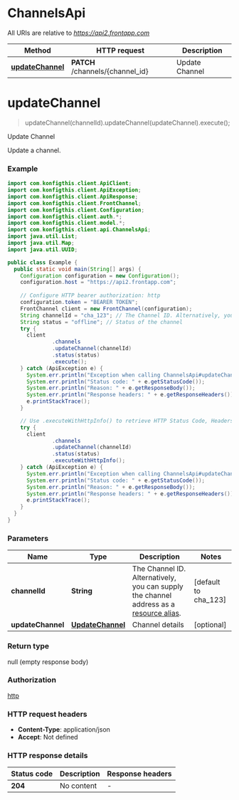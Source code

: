 # ChannelsApi

All URIs are relative to *https://api2.frontapp.com*

| Method | HTTP request | Description |
|------------- | ------------- | -------------|
| [**updateChannel**](ChannelsApi.md#updateChannel) | **PATCH** /channels/{channel_id} | Update Channel |


<a name="updateChannel"></a>
# **updateChannel**
> updateChannel(channelId).updateChannel(updateChannel).execute();

Update Channel

Update a channel.

### Example
```java
import com.konfigthis.client.ApiClient;
import com.konfigthis.client.ApiException;
import com.konfigthis.client.ApiResponse;
import com.konfigthis.client.FrontChannel;
import com.konfigthis.client.Configuration;
import com.konfigthis.client.auth.*;
import com.konfigthis.client.model.*;
import com.konfigthis.client.api.ChannelsApi;
import java.util.List;
import java.util.Map;
import java.util.UUID;

public class Example {
  public static void main(String[] args) {
    Configuration configuration = new Configuration();
    configuration.host = "https://api2.frontapp.com";
    
    // Configure HTTP bearer authorization: http
    configuration.token = "BEARER TOKEN";
    FrontChannel client = new FrontChannel(configuration);
    String channelId = "cha_123"; // The Channel ID. Alternatively, you can supply the channel address as a [resource alias](https://dev.frontapp.com/docs/resource-aliases-1).
    String status = "offline"; // Status of the channel
    try {
      client
              .channels
              .updateChannel(channelId)
              .status(status)
              .execute();
    } catch (ApiException e) {
      System.err.println("Exception when calling ChannelsApi#updateChannel");
      System.err.println("Status code: " + e.getStatusCode());
      System.err.println("Reason: " + e.getResponseBody());
      System.err.println("Response headers: " + e.getResponseHeaders());
      e.printStackTrace();
    }

    // Use .executeWithHttpInfo() to retrieve HTTP Status Code, Headers and Request
    try {
      client
              .channels
              .updateChannel(channelId)
              .status(status)
              .executeWithHttpInfo();
    } catch (ApiException e) {
      System.err.println("Exception when calling ChannelsApi#updateChannel");
      System.err.println("Status code: " + e.getStatusCode());
      System.err.println("Reason: " + e.getResponseBody());
      System.err.println("Response headers: " + e.getResponseHeaders());
      e.printStackTrace();
    }
  }
}

```

### Parameters

| Name | Type | Description  | Notes |
|------------- | ------------- | ------------- | -------------|
| **channelId** | **String**| The Channel ID. Alternatively, you can supply the channel address as a [resource alias](https://dev.frontapp.com/docs/resource-aliases-1). | [default to cha_123] |
| **updateChannel** | [**UpdateChannel**](UpdateChannel.md)| Channel details | [optional] |

### Return type

null (empty response body)

### Authorization

[http](../README.md#http)

### HTTP request headers

 - **Content-Type**: application/json
 - **Accept**: Not defined

### HTTP response details
| Status code | Description | Response headers |
|-------------|-------------|------------------|
| **204** | No content |  -  |

